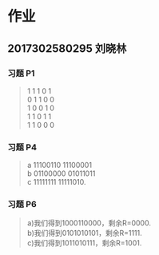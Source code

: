 # 作业

## 2017302580295 刘晓林  

### 习题 P1

> 1 1 1 0 1   
0 1 1 0 0   
1 0 0 1 0   
1 1 0 1 1   
1 1 0 0 0   

### 习题 P4

> a  11100110 11100001   
> b  01100000 01011011  
> c  11111111 11111010.  
 

### 习题 P6

> a)我们得到1000110000，剩余R=0000.  
> b)我们得到0101010101，剩余R=1111.  
> c)我们得到1011010111，剩余R=1001.